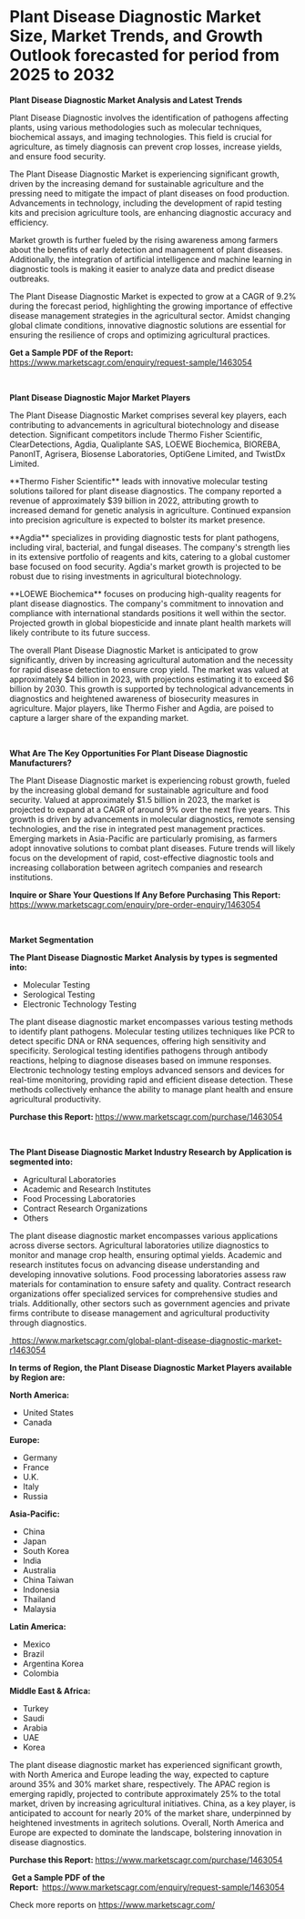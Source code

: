 <p><h1>Plant Disease Diagnostic Market Size, Market Trends, and Growth Outlook forecasted for period from 2025 to 2032</h1></p><p><strong>Plant Disease Diagnostic Market Analysis and Latest Trends</strong></p>
<p><p>Plant Disease Diagnostic involves the identification of pathogens affecting plants, using various methodologies such as molecular techniques, biochemical assays, and imaging technologies. This field is crucial for agriculture, as timely diagnosis can prevent crop losses, increase yields, and ensure food security.</p><p>The Plant Disease Diagnostic Market is experiencing significant growth, driven by the increasing demand for sustainable agriculture and the pressing need to mitigate the impact of plant diseases on food production. Advancements in technology, including the development of rapid testing kits and precision agriculture tools, are enhancing diagnostic accuracy and efficiency. </p><p>Market growth is further fueled by the rising awareness among farmers about the benefits of early detection and management of plant diseases. Additionally, the integration of artificial intelligence and machine learning in diagnostic tools is making it easier to analyze data and predict disease outbreaks. </p><p>The Plant Disease Diagnostic Market is expected to grow at a CAGR of 9.2% during the forecast period, highlighting the growing importance of effective disease management strategies in the agricultural sector. Amidst changing global climate conditions, innovative diagnostic solutions are essential for ensuring the resilience of crops and optimizing agricultural practices.</p></p>
<p><strong>Get a Sample PDF of the Report:&nbsp;</strong> <a href="https://www.marketscagr.com/enquiry/request-sample/1463054?utm_campaign=3298&utm_medium=2&utm_source=Github&utm_content=ia&utm_term=06032025&utm_id=plant-disease-diagnostic">https://www.marketscagr.com/enquiry/request-sample/1463054</a></p>
<p>&nbsp;</p>
<p><strong>Plant Disease Diagnostic Major Market Players</strong></p>
<p><p>The Plant Disease Diagnostic Market comprises several key players, each contributing to advancements in agricultural biotechnology and disease detection. Significant competitors include Thermo Fisher Scientific, ClearDetections, Agdia, Qualiplante SAS, LOEWE Biochemica, BIOREBA, PanonIT, Agrisera, Biosense Laboratories, OptiGene Limited, and TwistDx Limited.</p><p>**Thermo Fisher Scientific** leads with innovative molecular testing solutions tailored for plant disease diagnostics. The company reported a revenue of approximately $39 billion in 2022, attributing growth to increased demand for genetic analysis in agriculture. Continued expansion into precision agriculture is expected to bolster its market presence.</p><p>**Agdia** specializes in providing diagnostic tests for plant pathogens, including viral, bacterial, and fungal diseases. The company's strength lies in its extensive portfolio of reagents and kits, catering to a global customer base focused on food security. Agdia's market growth is projected to be robust due to rising investments in agricultural biotechnology.</p><p>**LOEWE Biochemica** focuses on producing high-quality reagents for plant disease diagnostics. The company's commitment to innovation and compliance with international standards positions it well within the sector. Projected growth in global biopesticide and innate plant health markets will likely contribute to its future success.</p><p>The overall Plant Disease Diagnostic Market is anticipated to grow significantly, driven by increasing agricultural automation and the necessity for rapid disease detection to ensure crop yield. The market was valued at approximately $4 billion in 2023, with projections estimating it to exceed $6 billion by 2030. This growth is supported by technological advancements in diagnostics and heightened awareness of biosecurity measures in agriculture. Major players, like Thermo Fisher and Agdia, are poised to capture a larger share of the expanding market.</p></p>
<p>&nbsp;</p>
<p><strong>What Are The Key Opportunities For Plant Disease Diagnostic Manufacturers?</strong></p>
<p><p>The Plant Disease Diagnostic market is experiencing robust growth, fueled by the increasing global demand for sustainable agriculture and food security. Valued at approximately $1.5 billion in 2023, the market is projected to expand at a CAGR of around 9% over the next five years. This growth is driven by advancements in molecular diagnostics, remote sensing technologies, and the rise in integrated pest management practices. Emerging markets in Asia-Pacific are particularly promising, as farmers adopt innovative solutions to combat plant diseases. Future trends will likely focus on the development of rapid, cost-effective diagnostic tools and increasing collaboration between agritech companies and research institutions.</p></p>
<p><strong>Inquire or Share Your Questions If Any Before Purchasing This Report:</strong> <a href="https://www.marketscagr.com/enquiry/pre-order-enquiry/1463054?utm_campaign=3298&utm_medium=2&utm_source=Github&utm_content=ia&utm_term=06032025&utm_id=plant-disease-diagnostic">https://www.marketscagr.com/enquiry/pre-order-enquiry/1463054</a></p>
<p>&nbsp;</p>
<p><strong>Market Segmentation</strong></p>
<p><strong>The Plant Disease Diagnostic Market Analysis by types is segmented into:</strong></p>
<p><ul><li>Molecular Testing</li><li>Serological Testing</li><li>Electronic Technology Testing</li></ul></p>
<p><p>The plant disease diagnostic market encompasses various testing methods to identify plant pathogens. Molecular testing utilizes techniques like PCR to detect specific DNA or RNA sequences, offering high sensitivity and specificity. Serological testing identifies pathogens through antibody reactions, helping to diagnose diseases based on immune responses. Electronic technology testing employs advanced sensors and devices for real-time monitoring, providing rapid and efficient disease detection. These methods collectively enhance the ability to manage plant health and ensure agricultural productivity.</p></p>
<p><strong>Purchase this Report:&nbsp;</strong><a href="https://www.marketscagr.com/purchase/1463054?utm_campaign=3298&utm_medium=2&utm_source=Github&utm_content=ia&utm_term=06032025&utm_id=plant-disease-diagnostic">https://www.marketscagr.com/purchase/1463054</a></p>
<p>&nbsp;</p>
<p><strong>The Plant Disease Diagnostic Market Industry Research by Application is segmented into:</strong></p>
<p><ul><li>Agricultural Laboratories</li><li>Academic and Research Institutes</li><li>Food Processing Laboratories</li><li>Contract Research Organizations</li><li>Others</li></ul></p>
<p><p>The plant disease diagnostic market encompasses various applications across diverse sectors. Agricultural laboratories utilize diagnostics to monitor and manage crop health, ensuring optimal yields. Academic and research institutes focus on advancing disease understanding and developing innovative solutions. Food processing laboratories assess raw materials for contamination to ensure safety and quality. Contract research organizations offer specialized services for comprehensive studies and trials. Additionally, other sectors such as government agencies and private firms contribute to disease management and agricultural productivity through diagnostics.</p></p>
<p><a href="https://www.marketscagr.com/global-plant-disease-diagnostic-market-r1463054?utm_campaign=3298&utm_medium=2&utm_source=Github&utm_content=ia&utm_term=06032025&utm_id=plant-disease-diagnostic">&nbsp;https://www.marketscagr.com/global-plant-disease-diagnostic-market-r1463054</a></p>
<p><strong>In terms of Region, the Plant Disease Diagnostic Market Players available by Region are:</strong></p>
<p>
    <p> <strong> North America: </strong>
        <ul>
            <li>United States</li>
            <li>Canada</li>
        </ul>
        </p> 
    <p> <strong> Europe: </strong>
        <ul>
            <li>Germany</li>
            <li>France</li>
            <li>U.K.</li>
            <li>Italy</li>
            <li>Russia</li>
        </ul>
        </p> 
    <p> <strong> Asia-Pacific: </strong>
        <ul>
            <li>China</li>
            <li>Japan</li>
            <li>South Korea</li>
            <li>India</li>
            <li>Australia</li>
            <li>China Taiwan</li>
            <li>Indonesia</li>
            <li>Thailand</li>
            <li>Malaysia</li>
        </ul>
        </p> 
    <p> <strong> Latin America: </strong>
        <ul>
            <li>Mexico</li>
            <li>Brazil</li>
            <li>Argentina Korea</li>
            <li>Colombia</li>
        </ul>
        </p> 
    <p> <strong> Middle East & Africa: </strong>
        <ul>
            <li>Turkey</li>
            <li>Saudi</li>
            <li>Arabia</li>
            <li>UAE</li>
            <li>Korea</li>
        </ul>
    </p>
    </p>
<p><p>The plant disease diagnostic market has experienced significant growth, with North America and Europe leading the way, expected to capture around 35% and 30% market share, respectively. The APAC region is emerging rapidly, projected to contribute approximately 25% to the total market, driven by increasing agricultural initiatives. China, as a key player, is anticipated to account for nearly 20% of the market share, underpinned by heightened investments in agritech solutions. Overall, North America and Europe are expected to dominate the landscape, bolstering innovation in disease diagnostics.</p></p>
<p><strong>Purchase this Report: </strong><a href="https://www.marketscagr.com/purchase/1463054?utm_campaign=3298&utm_medium=2&utm_source=Github&utm_content=ia&utm_term=06032025&utm_id=plant-disease-diagnostic">https://www.marketscagr.com/purchase/1463054</a></p>
<p>&nbsp;<strong>Get a Sample PDF of the Report:&nbsp;&nbsp;</strong><a href="https://www.marketscagr.com/enquiry/request-sample/1463054?utm_campaign=3298&utm_medium=2&utm_source=Github&utm_content=ia&utm_term=06032025&utm_id=plant-disease-diagnostic">https://www.marketscagr.com/enquiry/request-sample/1463054</a></p>
<p><strong></strong></p>
<p>Check more reports on <a href="https://www.marketscagr.com/?utm_campaign=3298&utm_medium=2&utm_source=Github&utm_content=ia&utm_term=06032025&utm_id=plant-disease-diagnostic">https://www.marketscagr.com/</a></p>